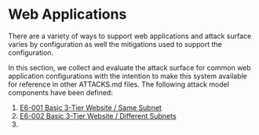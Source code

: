 # Web Applications

There are a variety of ways to support web applications and attack surface varies by configuration as well the mitigations used to support the configuration.

In this section, we collect and evaluate the attack surface for common web application configurations with the intention to make this system available for reference in other ATTACKS.md files.  The following attack model components have been defined:

1. [E6-001 Basic 3-Tier Website / Same Subnet](001-Basic-3Tier-Website-Same-Subnet.md)    
2. [E6-002 Basic 3-Tier Website / Different Subnets]()     
3. 
